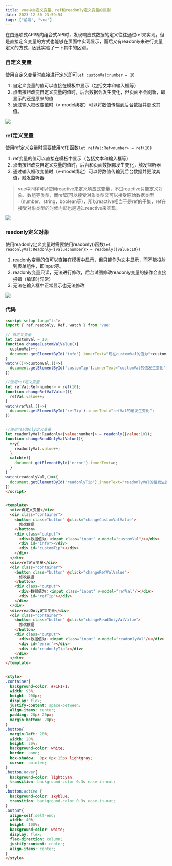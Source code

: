```yaml
---
title: vue中自定义变量、ref和readonly定义变量的区别
date: 2023-12-30 23:59:54
tags: ["前端", "vue"]
---
```

在由选项式API转向组合式API时，发现响应式数据的定义往往通过ref来实现，但是直接定义变量的方式也能够在页面中实现显示，而后又有readonly来进行变量定义的方式，因此实验了一下其中的区别。

### 自定义变量
使用自定义变量时直接进行定义即可`let customVal:number = 10`
1. 自定义变量的值可以直接在模板中显示（包括文本和输入框等）
2. 点击按钮改变自定义变量的值时，后台数据会发生变化，但页面不会刷新，即显示的还是原来的值
3. 通过输入框改变值时（v-model绑定）可以将数值传输到后台数据并更改其值。

![](http://images.starnight.top/img/Pasted%20image%2020231231002900.png)

### ref定义变量
使用ref定义变量时需要使用ref()函数`let refVal:Ref<number> = ref(10)`
1. ref变量的值可以直接在模板中显示（包括文本和输入框等）
2. 点击按钮改变自定义变量的值时，后台和页面数据都发生变化，触发监听器
3. 通过输入框改变值时（v-model绑定）可以将数值传输到后台数据并更改其值，触发监听器
> vue中同样可以使用reactive来定义响应式变量，不过reactive只能定义对象、数组等类型，而ref既可以接受对象类型又可以接受原始数据类型（number，string，boolean等），所以reactive相当于是ref的子集，ref在接受对象类型的时候内部也是通过reactive来实现。

![](http://images.starnight.top/img/Pasted%20image%2020231231003237.png)

### readonly定义对象
使用readonly定义变量时需要使用readonly()函数`let readonlyVal:Readonly<{value:number}> = readonly({value:10})`
1. readonly变量的值可以直接在模板中显示，但只能作为文本显示，而不能投射到表单组件，即input等。
2. readonly变量只读，无法进行修改，后台试图修改readonly变量的操作会直接报错（编译时异常）
3. 无法在输入框中正常显示也无法修改

![](https://images.starnight.top/img/Pasted%20image%2020231231004101.png)

### 代码
```html
<script setup lang="ts">
import { ref,readonly, Ref, watch } from 'vue'

// 自定义变量
let customVal = 10;
function changeCustomValValue(){
  customVal++;
  document.getElementById('info').innerText="现在customVal的值为"+customVal;
}
watch(()=>customVal,()=>{
  document.getElementById('customTip').innerText="customVal的值发生变化";
})

//使用ref定义变量
let refVal:Ref<number> = ref(10);
function changeRefValValue(){
  refVal.value++;
}
watch(refVal,()=>{
  document.getElementById('refTip').innerText="refVal的值发生变化";
})


//使用readOnly定义变量
let readonlyVal:Readonly<{value:number}> = readonly({value:10});
function changeReadOnlyValValue(){
  try{
    readonlyVal.value++;
  }
  catch(e){
    document.getElementById('error').innerText=e;
  }
}
watch(readonlyVal,()=>{
  document.getElementById('readonlyTip').innerText="readonlyVal的值发生变化";
})
</script>


<template>
  <div>自定义变量</div>
  <div class="container">
    <button class="button" @click="changeCustomValValue">
      修改数据
    </button>
    <div class="output">
	  <div>数据值为：<input class="input" v-model="customVal"/></div>
      <div id="info"></div>
      <div id="customTip"></div>
    </div>
  </div>
  <div>ref定义变量</div>
  <div class="container">
    <button class="button" @click="changeRefValValue">
      修改数据
    </button>
    <div class="output">
      <div>数据值为：<input class="input" v-model="refVal"/></div>
      <div id="refTip"></div>
    </div>
  </div>
  <div>readOnly定义变量</div>
  <div class="container">
    <button class="button" @click="changeReadOnlyValValue">
      修改数据
    </button>
    <div class="output">
      <div>数据值为：<input class="input" v-model="readonlyVal"/></div>
      <div id="error"></div>
      <div id="readonlyTip"></div>
    </div>
  </div>
</template>


<style>
.container{
  background-color: #F1F1F1;
  width: 95%;
  height: 200px;
  display: flex;
  justify-content: space-between;
  align-items: center;
  padding: 20px 20px;
  margin-bottom: 20px;
}
.button{
  margin-left: 20%;
  width: 20%;
  height: 20%;
  background-color: white;
  border: none;
  box-shadow:  0px 0px 15px lightgray;
  cursor: pointer;
}
.button:hover{
  background-color: lightcyan;
  transition: background-color 0.3s ease-in-out;
}
.button:active {
  background-color: skyblue;
  transition: background-color 0.3s ease-in-out;
}
.output{
  align-self:self-end;
  width: 40%;
  height: 100%;
  background-color: white;
  display: flex;
  flex-direction: column;
  justify-content: center;
  align-items: center;
}
</style>
```